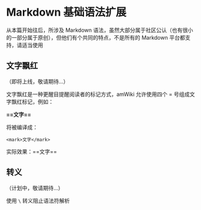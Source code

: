 # Markdown 基础语法扩展

从本篇开始往后，所涉及 Markdown 语法，虽然大部分属于社区公认（也有很小的一部分属于原创），但他们有个共同的特点，不是所有的 Markdown 平台都支持，请适当使用

## 文字飘红

（即将上线，敬请期待...）

文字飘红是一种更醒目提醒阅读者的标记方式，amWiki 允许使用四个 = 号组成文字飘红标记，例如：

**&#61;&#61;文字&#61;&#61;**

将被编译成：

    <mark>文字</mark>

实际效果：==文字==

## 转义

（计划中，敬请期待...）

使用 `\` 转义阻止语法符解析
